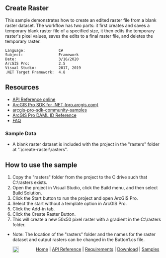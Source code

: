 ## Create Raster

<!-- TODO: Write a brief abstract explaining this sample -->
This sample demonstrates how to create an edited raster file from a blank raster dataset. The workflow has two parts: it first creates and saves a temporary blank raster file of a specified size, it then edits the temporary raster's pixel values, saves the edits to a final raster file, and deletes the temporary raster.

<!-- TODO: Fill this section below with metadata about this sample-->
```
Language:				C#
Subject:				Framework
Date:					3/16/2020
ArcGIS Pro:				2.5
Visual Studio:			2017, 2019
.NET Target Framework:	4.8
```

## Resources

* [API Reference online](https://pro.arcgis.com/en/pro-app/sdk/api-reference)
* <a href="https://pro.arcgis.com/en/pro-app/sdk/" target="_blank">ArcGIS Pro SDK for .NET (pro.arcgis.com)</a>
* [arcgis-pro-sdk-community-samples](https://github.com/Esri/arcgis-pro-sdk-community-samples)
* [ArcGIS Pro DAML ID Reference](https://github.com/Esri/arcgis-pro-sdk/wiki/ArcGIS-Pro-DAML-ID-Reference)
* [FAQ](https://github.com/Esri/arcgis-pro-sdk/wiki/FAQ)

### Sample Data

* A blank raster dataset is included with the project in the "rasters" folder at ".\create-raster\rasters".

<!-- TODO: Explain how this sample can be used. To use images in this section, create the image file in your sample project's screenshots folder. Use relative url to link to this image using this syntax: ![My sample Image](FacePage/SampleImage.png) -->
## How to use the sample

1. Copy the "rasters" folder from the project to the C drive such that C:\rasters exists.
1. Open the project in Visual Studio, click the Build menu, and then select Build Solution.
1. Click the Start button to run the project and open ArcGIS Pro.
1. Select the start without a template option in ArcGIS Pro.
1. Click the Add-in tab.
1. Click the Create Raster Button.
1. This will create a new 50x50 pixel raster with a gradient in the C:\rasters folder.

* Note: The location of the "rasters" folder and the names for the raster dataset and output rasters can be changed in the Button1.cs file.

<!-- End -->
&nbsp;&nbsp;&nbsp;&nbsp;&nbsp;&nbsp;<img src="https://esri.github.io/arcgis-pro-sdk/images/ArcGISPro.png"  alt="ArcGIS Pro SDK for Microsoft .NET Framework" height = "20" width = "20" align="top"  >
&nbsp;&nbsp;&nbsp;&nbsp;&nbsp;&nbsp;&nbsp;&nbsp;&nbsp;&nbsp;&nbsp;&nbsp;
[Home](https://github.com/Esri/arcgis-pro-sdk/wiki) | <a href="https://pro.arcgis.com/en/pro-app/sdk/api-reference" target="_blank">API Reference</a> | [Requirements](https://github.com/Esri/arcgis-pro-sdk/wiki#requirements) | [Download](https://github.com/Esri/arcgis-pro-sdk/wiki#installing-arcgis-pro-sdk-for-net) | <a href="https://github.com/esri/arcgis-pro-sdk-community-samples" target="_blank">Samples</a>
